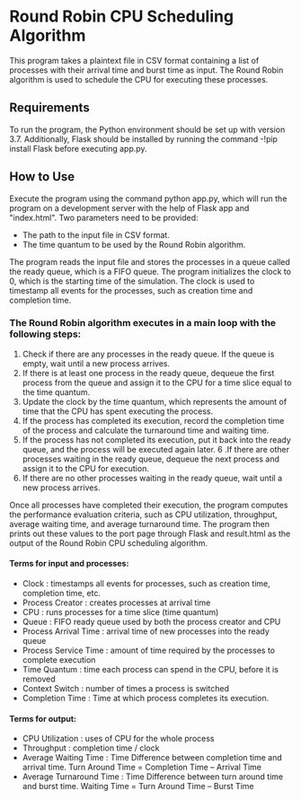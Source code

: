 # Round Robin CPU Scheduling Algorithm

This program takes a plaintext file in CSV format containing a list of processes with their arrival time and burst time as input. The Round Robin algorithm is used to schedule the CPU for executing these processes.

## Requirements
To run the program, the Python environment should be set up with version 3.7. Additionally, Flask should be installed by running the command 
-!pip install Flask before executing app.py.

## How to Use
Execute the program using the command python app.py, which will run the program on a development server with the help of Flask app and "index.html". 
Two parameters need to be provided:

- The path to the input file in CSV format.
- The time quantum to be used by the Round Robin algorithm.

The program reads the input file and stores the processes in a queue called the ready queue, which is a FIFO queue. The program initializes the clock to 0, which is the starting time of the simulation. The clock is used to timestamp all events for the processes, such as creation time and completion time.

### The Round Robin algorithm executes in a main loop with the following steps:

1. Check if there are any processes in the ready queue. If the queue is empty, wait until a new process arrives.
2. If there is at least one process in the ready queue, dequeue the first process from the queue and assign it to the CPU for a time slice equal to the time quantum.
3. Update the clock by the time quantum, which represents the amount of time that the CPU has spent executing the process.
4. If the process has completed its execution, record the completion time of the process and calculate the turnaround time and waiting time.
5. If the process has not completed its execution, put it back into the ready queue, and the process will be executed again later.
6 .If there are other processes waiting in the ready queue, dequeue the next process and assign it to the CPU for execution.
7. If there are no other processes waiting in the ready queue, wait until a new process arrives.


Once all processes have completed their execution, the program computes the performance evaluation criteria, such as CPU utilization, throughput, average waiting time, and average turnaround time. The program then prints out these values to the port page through Flask and result.html as the output of the Round Robin CPU scheduling algorithm.

#### Terms for input and processes:
- Clock                   : timestamps all events for processes, such as creation time, completion time, etc.
- Process Creator         : creates processes at arrival time
- CPU                     : runs processes for a time slice (time quantum)
- Queue                   : FIFO ready queue used by both the process creator and CPU
- Process Arrival Time    : arrival time of new processes into the ready queue
- Process Service Time    : amount of time required by the processes to complete execution
- Time Quantum            : time each process can spend in the CPU, before it is removed
- Context Switch          : number of times a process is switched
- Completion Time         : Time at which process completes its execution.

#### Terms for output:

- CPU Utilization         : uses of CPU for the whole process
- Throughput              : completion time / clock
- Average Waiting Time    : Time Difference between completion time and arrival time. Turn Around Time = Completion Time – Arrival Time
- Average Turnaround Time : Time Difference between turn around time and burst time. Waiting Time = Turn Around Time – Burst Time


